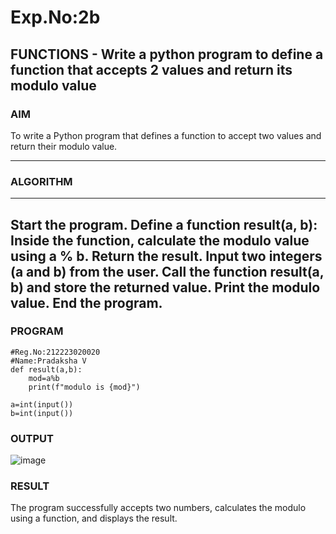 # Exp.No:2b  
## FUNCTIONS - Write a python program to define a function that accepts 2 values and return its  modulo value  

### AIM  
To write a Python program that defines a function to accept two values and return their modulo value.

---

### ALGORITHM
---
Start the program.
Define a function result(a, b):
Inside the function, calculate the modulo value using a % b.
Return the result.
Input two integers (a and b) from the user.
Call the function result(a, b) and store the returned value.
Print the modulo value.
End the program.
---

### PROGRAM
```
#Reg.No:212223020020
#Name:Pradaksha V
def result(a,b):
    mod=a%b
    print(f"modulo is {mod}")

a=int(input())
b=int(input())

```
### OUTPUT
![image](https://github.com/user-attachments/assets/06ce6ad0-5d05-40f2-8da2-b70966ea7a6d)

### RESULT
The program successfully accepts two numbers, calculates the modulo using a function, and displays the result.

